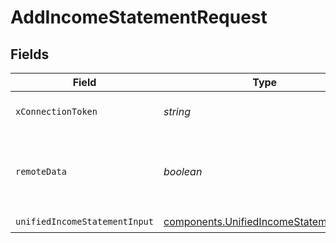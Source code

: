 # AddIncomeStatementRequest


## Fields

| Field                                                                                            | Type                                                                                             | Required                                                                                         | Description                                                                                      |
| ------------------------------------------------------------------------------------------------ | ------------------------------------------------------------------------------------------------ | ------------------------------------------------------------------------------------------------ | ------------------------------------------------------------------------------------------------ |
| `xConnectionToken`                                                                               | *string*                                                                                         | :heavy_check_mark:                                                                               | The connection token                                                                             |
| `remoteData`                                                                                     | *boolean*                                                                                        | :heavy_minus_sign:                                                                               | Set to true to include data from the original Accounting software.                               |
| `unifiedIncomeStatementInput`                                                                    | [components.UnifiedIncomeStatementInput](../../models/components/unifiedincomestatementinput.md) | :heavy_check_mark:                                                                               | N/A                                                                                              |